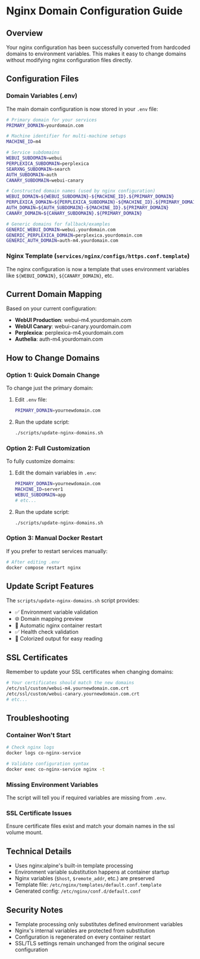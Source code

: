 # Nginx Domain Configuration Guide

## Overview
Your nginx configuration has been successfully converted from hardcoded domains to environment variables. This makes it easy to change domains without modifying nginx configuration files directly.

## Configuration Files

### Domain Variables (.env)
The main domain configuration is now stored in your `.env` file:

```bash
# Primary domain for your services
PRIMARY_DOMAIN=yourdomain.com

# Machine identifier for multi-machine setups
MACHINE_ID=m4

# Service subdomains
WEBUI_SUBDOMAIN=webui
PERPLEXICA_SUBDOMAIN=perplexica
SEARXNG_SUBDOMAIN=search
AUTH_SUBDOMAIN=auth
CANARY_SUBDOMAIN=webui-canary

# Constructed domain names (used by nginx configuration)
WEBUI_DOMAIN=${WEBUI_SUBDOMAIN}-${MACHINE_ID}.${PRIMARY_DOMAIN}
PERPLEXICA_DOMAIN=${PERPLEXICA_SUBDOMAIN}-${MACHINE_ID}.${PRIMARY_DOMAIN}
AUTH_DOMAIN=${AUTH_SUBDOMAIN}-${MACHINE_ID}.${PRIMARY_DOMAIN}
CANARY_DOMAIN=${CANARY_SUBDOMAIN}.${PRIMARY_DOMAIN}

# Generic domains for fallback/examples
GENERIC_WEBUI_DOMAIN=webui.yourdomain.com
GENERIC_PERPLEXICA_DOMAIN=perplexica.yourdomain.com
GENERIC_AUTH_DOMAIN=auth-m4.yourdomain.com
```

### Nginx Template (`services/nginx/configs/https.conf.template`)
The nginx configuration is now a template that uses environment variables like `${WEBUI_DOMAIN}`, `${CANARY_DOMAIN}`, etc.

## Current Domain Mapping
Based on your current configuration:

- **WebUI Production**: webui-m4.yourdomain.com
- **WebUI Canary**: webui-canary.yourdomain.com  
- **Perplexica**: perplexica-m4.yourdomain.com
- **Authelia**: auth-m4.yourdomain.com

## How to Change Domains

### Option 1: Quick Domain Change
To change just the primary domain:

1. Edit `.env` file:
   ```bash
   PRIMARY_DOMAIN=yournewdomain.com
   ```

2. Run the update script:
   ```bash
   ./scripts/update-nginx-domains.sh
   ```

### Option 2: Full Customization
To fully customize domains:

1. Edit the domain variables in `.env`:
   ```bash
   PRIMARY_DOMAIN=yournewdomain.com
   MACHINE_ID=server1
   WEBUI_SUBDOMAIN=app
   # etc...
   ```

2. Run the update script:
   ```bash
   ./scripts/update-nginx-domains.sh
   ```

### Option 3: Manual Docker Restart
If you prefer to restart services manually:

```bash
# After editing .env
docker compose restart nginx
```

## Update Script Features

The `scripts/update-nginx-domains.sh` script provides:

- ✅ Environment variable validation
- 🌐 Domain mapping preview
- 🔄 Automatic nginx container restart
- ✅ Health check validation
- 🎨 Colorized output for easy reading

## SSL Certificates

Remember to update your SSL certificates when changing domains:

```bash
# Your certificates should match the new domains
/etc/ssl/custom/webui-m4.yournewdomain.com.crt
/etc/ssl/custom/webui-canary.yournewdomain.com.crt
# etc...
```

## Troubleshooting

### Container Won't Start
```bash
# Check nginx logs
docker logs co-nginx-service

# Validate configuration syntax
docker exec co-nginx-service nginx -t
```

### Missing Environment Variables
The script will tell you if required variables are missing from `.env`.

### SSL Certificate Issues
Ensure certificate files exist and match your domain names in the ssl volume mount.

## Technical Details

- Uses nginx:alpine's built-in template processing
- Environment variable substitution happens at container startup
- Nginx variables (`$host`, `$remote_addr`, etc.) are preserved
- Template file: `/etc/nginx/templates/default.conf.template`
- Generated config: `/etc/nginx/conf.d/default.conf`

## Security Notes

- Template processing only substitutes defined environment variables
- Nginx's internal variables are protected from substitution
- Configuration is regenerated on every container restart
- SSL/TLS settings remain unchanged from the original secure configuration